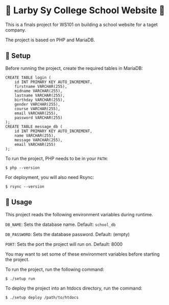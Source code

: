 # 📖 Larby Sy College School Website 📖

This is a finals project for WS101 on building a school website for a taget company.

The project is based on PHP and MariaDB.

## 🔧 Setup

Before running the project, create the required tables in MariaDB:
```
CREATE TABLE login (
    id INT PRIMARY KEY AUTO_INCREMENT,
    firstname VARCHAR(255),
    midname VARCHAR(255),
    lastname VARCHAR(255),
    birthday VARCHAR(255),
    gender VARCHAR(255),
    course VARCHAR(255),
    email VARCHAR(255),
    password VARCHAR(255)
); 
CREATE TABLE message_db (
    id INT PRIMARY KEY AUTO_INCREMENT,
    name VARCHAR(255),
    message VARCHAR(255),
    email VARCHAR(255)
);
```

To run the project, PHP needs to be in your `PATH`:
```
$ php --version
```

For deployment, you will also need Rsync:
```
$ rsync --version
```

## 🚀 Usage

This project reads the following environment variables during runtime.

`DB_NAME`: Sets the database name. Default: `school_db`

`DB_PASSWORD`: Sets the database password. Default: (empty)

`PORT`: Sets the port the project will run on. Default: 8000

You may want to set some of these environment variables before starting the project.

To run the project, run the following command:
```
$ ./setup run
```

To deploy the project into an htdocs directory, run the command:
```
$ ./setup deploy /path/to/htdocs
```
